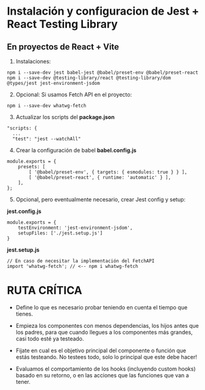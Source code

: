 # Instalación y configuracion de Jest + React Testing Library

## En proyectos de React + Vite

1. Instalaciones:

```
npm i --save-dev jest babel-jest @babel/preset-env @babel/preset-react
npm i --save-dev @testing-library/react @testing-library/dom @types/jest jest-environment-jsdom

```

2. Opcional: Si usamos Fetch API en el proyecto:

```
npm i --save-dev whatwg-fetch
```

3. Actualizar los scripts del **package.json**

```
"scripts: {
  ...
  "test": "jest --watchAll"
```

4. Crear la configuración de babel **babel.config.js**

```
module.exports = {
    presets: [
        [ '@babel/preset-env', { targets: { esmodules: true } } ],
        [ '@babel/preset-react', { runtime: 'automatic' } ],
    ],
};
```

5. Opcional, pero eventualmente necesario, crear Jest config y setup:

**jest.config.js**

```
module.exports = {
    testEnvironment: 'jest-environment-jsdom',
    setupFiles: ['./jest.setup.js']
}
```

**jest.setup.js**

```
// En caso de necesitar la implementación del FetchAPI
import 'whatwg-fetch'; // <-- npm i whatwg-fetch
```

# RUTA CRÍTICA

- Define lo que es necesario probar teniendo en cuenta el tiempo que tienes.

- Empieza los componentes con menos dependencias, los hijos antes que los padres, para que cuando llegues a los componentes más grandes, casi todo esté ya testeado.

- Fijate en cual es el objetivo principal del componente o función que estás testeando. No testees todo, solo lo principal que este debe hacer!

- Evaluamos el comportamiento de los hooks (incluyendo custom hooks) basado en su retorno, o en las acciones que las funciones que van a tener.

